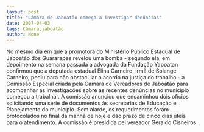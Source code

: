 ```yaml
---
layout: post
title: "Câmara de Jaboatão começa a investigar denúncias"
date: 2007-04-03
tags: Câmara,jaboatão
author: None
---
```

No mesmo dia em que a promotora do Ministério Público Estadual de Jaboatão dos Guararapes revelou uma bomba - segundo ela, em depoimento na semana passada a advogada da Fundação Yapoatan confirmou que a deputada estadual Elina Carneiro, irmã de Solange Carneiro, pediu para não obstacular o acordo na justiça do trabalho - a Comissão Especial criada pela Câmara de Vereadores de Jaboatão para acompanhar as investigações sobre as recentes denúncias no município começou a trabalhar.
A comissão anunciou que encaminhou dois ofícios solicitando uma série de documentos às secretarias de Educação e Planejamento do município. Sem alarde, os requerimentos foram protocolados no final da manhã de hoje e dão prazo de cinco dias úteis para o atendimento. A comissão é presidida pel vereador Geraldo Cisneiros. 
